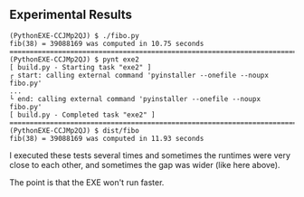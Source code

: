 Experimental Results
--------------------

```
(PythonEXE-CCJMp2QJ) $ ./fibo.py
fib(38) = 39088169 was computed in 10.75 seconds
==============================================================================
(PythonEXE-CCJMp2QJ) $ pynt exe2
[ build.py - Starting task "exe2" ]
┌ start: calling external command 'pyinstaller --onefile --noupx fibo.py'
...
└ end: calling external command 'pyinstaller --onefile --noupx fibo.py'
[ build.py - Completed task "exe2" ]
==============================================================================
(PythonEXE-CCJMp2QJ) $ dist/fibo
fib(38) = 39088169 was computed in 11.93 seconds
```

I executed these tests several times and sometimes the runtimes
were very close to each other, and sometimes the gap was wider (like here above).

The point is that the EXE won't run faster.
